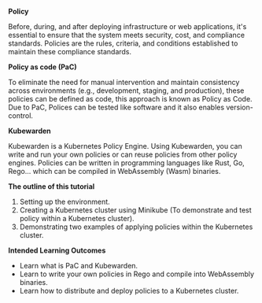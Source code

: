 **Policy**


Before, during, and after deploying infrastructure or web applications, it's essential to ensure that the system meets security, cost, and compliance standards. Policies are the rules, criteria, and conditions established to maintain these compliance standards. 

**Policy as code (PaC)**


To eliminate the need for manual intervention and maintain consistency across environments (e.g., development, staging, and production), these policies can be defined as code, this approach is known as Policy as Code. Due to PaC, Polices can be tested like software and it also enables version-control. 

**Kubewarden**


Kubewarden is a Kubernetes Policy Engine. Using Kubewarden, you can write and run your own policies or can reuse policies from other policy engines. Policies can be written in programming languages like Rust, Go, Rego... which can be compiled in WebAssembly (Wasm) binaries.  

**The outline of this tutorial**
1. Setting up the environment.
2. Creating a Kubernetes cluster using Minikube (To demonstrate and test policy within a Kubernetes cluster).
3. Demonstrating two examples of applying policies within the Kubernetes cluster.

**Intended Learning Outcomes**
- Learn what is PaC and Kubewarden.
- Learn to write your own policies in Rego and compile into WebAssembly binaries.
- Learn how to distribute and deploy policies to a Kubernetes cluster.
